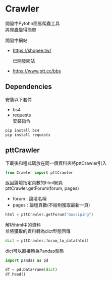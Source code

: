 # Crawler

開發中Pytohn簡易爬蟲工具  
將爬蟲變得簡單  

  開發中網站
* https://shopee.tw/

  已開發網站
* https://www.ptt.cc/bbs

## Dependencies
安裝以下套件
* bs4
* requests  
安裝指令
```
pip install bs4
pip install requests
```

## pttCrawler
下載後和程式碼放在同一個資料夾將pttCrawler引入  
```python
from Crawler import pttCrawler
```
返回論壇指定頁數的html網頁  
pttCrawler.getForum(forum, pages)
* forum : 論壇名稱
* pages : 論壇頁數(不給則獲取最新一頁)
```python
html = pttCrawler.getForum("Gossiping")
```
解析html中的資料  
並將獲取的資料轉為dict型態回傳
```python
dict = pttCrawler.forum_to_data(html)
```
dict可以直接轉為Pandas型態  
```python
import pandas as pd

df = pd.DataFrame(dict)
df.head()
```
